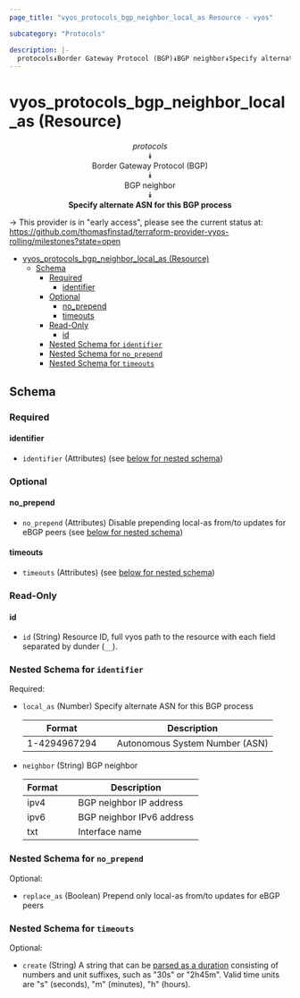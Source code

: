 ```yaml
---
page_title: "vyos_protocols_bgp_neighbor_local_as Resource - vyos"

subcategory: "Protocols"

description: |-
  protocols⯯Border Gateway Protocol (BGP)⯯BGP neighbor⯯Specify alternate ASN for this BGP process
---
```


# vyos_protocols_bgp_neighbor_local_as (Resource)
<center>

*protocols*  
⯯  
Border Gateway Protocol (BGP)  
⯯  
BGP neighbor  
⯯  
**Specify alternate ASN for this BGP process**


</center>

-> This provider is in "early access", please see the current status at: https://github.com/thomasfinstad/terraform-provider-vyos-rolling/milestones?state=open

<!--TOC-->

- [vyos_protocols_bgp_neighbor_local_as (Resource)](#vyos_protocols_bgp_neighbor_local_as-resource)
  - [Schema](#schema)
    - [Required](#required)
      - [identifier](#identifier)
    - [Optional](#optional)
      - [no_prepend](#no_prepend)
      - [timeouts](#timeouts)
    - [Read-Only](#read-only)
      - [id](#id)
    - [Nested Schema for `identifier`](#nested-schema-for-identifier)
    - [Nested Schema for `no_prepend`](#nested-schema-for-no_prepend)
    - [Nested Schema for `timeouts`](#nested-schema-for-timeouts)

<!--TOC-->

<!-- schema generated by tfplugindocs -->
## Schema

### Required

#### identifier
- `identifier` (Attributes) (see [below for nested schema](#nestedatt--identifier))

### Optional

#### no_prepend
- `no_prepend` (Attributes) Disable prepending local-as from/to updates for eBGP peers (see [below for nested schema](#nestedatt--no_prepend))
#### timeouts
- `timeouts` (Attributes) (see [below for nested schema](#nestedatt--timeouts))

### Read-Only

#### id
- `id` (String) Resource ID, full vyos path to the resource with each field separated by dunder (`__`).

<a id="nestedatt--identifier"></a>
### Nested Schema for `identifier`

Required:

- `local_as` (Number) Specify alternate ASN for this BGP process

    |  Format        &emsp;|  Description                     |
    |----------------|----------------------------------|
    |  1-4294967294  &emsp;|  Autonomous System Number (ASN)  |
- `neighbor` (String) BGP neighbor

    |  Format  &emsp;|  Description                |
    |----------|-----------------------------|
    |  ipv4    &emsp;|  BGP neighbor IP address    |
    |  ipv6    &emsp;|  BGP neighbor IPv6 address  |
    |  txt     &emsp;|  Interface name             |


<a id="nestedatt--no_prepend"></a>
### Nested Schema for `no_prepend`

Optional:

- `replace_as` (Boolean) Prepend only local-as from/to updates for eBGP peers


<a id="nestedatt--timeouts"></a>
### Nested Schema for `timeouts`

Optional:

- `create` (String) A string that can be [parsed as a duration](https://pkg.go.dev/time#ParseDuration) consisting of numbers and unit suffixes, such as &#34;30s&#34; or &#34;2h45m&#34;. Valid time units are &#34;s&#34; (seconds), &#34;m&#34; (minutes), &#34;h&#34; (hours).
